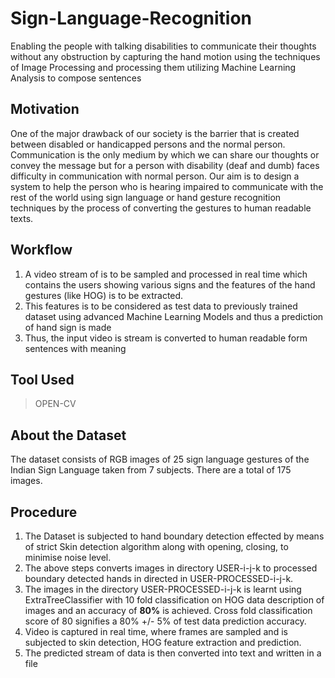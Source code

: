 # Sign-Language-Recognition
Enabling the people with talking disabilities to communicate their thoughts without any obstruction by capturing the hand motion using the techniques  of Image Processing and processing them utilizing Machine Learning Analysis to compose sentences

## Motivation
One of the major drawback of our society is the barrier that is created between disabled or handicapped persons and the normal person. Communication is the only medium by which we can share our thoughts or convey the message but for a person with disability (deaf and dumb) faces difficulty in communication with normal person. Our aim is to design a system to help the person who is hearing impaired to communicate with the rest of the world using sign language or hand gesture recognition techniques by the process of converting the gestures to human readable texts.

## Workflow
1. A video stream of is to be sampled and processed in real time which contains the users showing various signs and the features of the hand gestures (like HOG) is to be extracted.
2. This features is to be considered as test data to previously trained dataset using advanced Machine Learning Models and thus a prediction of hand sign is made
3. Thus, the input video is stream is converted to human readable form sentences with meaning

## Tool Used
> OPEN-CV

## About the Dataset
The dataset consists of RGB images of 25 sign language gestures of the Indian Sign Language taken from 7 subjects. There are a total of 175 images.

## Procedure
1. The Dataset is subjected to hand boundary detection effected by means of strict Skin detection algorithm along with opening, closing, to minimise noise level. 
2. The above steps converts images in directory USER-i-j-k to processed boundary detected hands in directed in USER-PROCESSED-i-j-k.
3. The images in the directory USER-PROCESSED-i-j-k is learnt using ExtraTreeClassifier with 10 fold classification on HOG data description of images and an accuracy of **80%** is achieved. Cross fold classification score of 80 signifies a 80% +/- 5% of test data prediction accuracy.
4. Video is captured in real time, where frames are sampled and is subjected to skin detection, HOG feature extraction and prediction.
5. The predicted stream of data is then converted into text and written in a file
